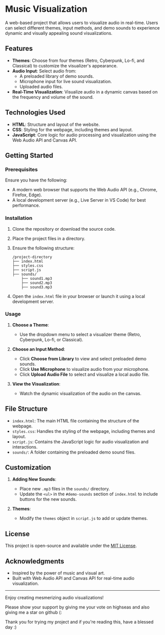 # Music Visualization

A web-based project that allows users to visualize audio in real-time. Users can select different themes, input methods, and demo sounds to experience dynamic and visually appealing sound visualizations.

## Features

- **Themes**: Choose from four themes (Retro, Cyberpunk, Lo-fi, and Classical) to customize the visualizer's appearance.
- **Audio Input**: Select audio from:
  - A preloaded library of demo sounds.
  - Microphone input for live sound visualization.
  - Uploaded audio files.
- **Real-Time Visualization**: Visualize audio in a dynamic canvas based on the frequency and volume of the sound.

## Technologies Used

- **HTML**: Structure and layout of the website.
- **CSS**: Styling for the webpage, including themes and layout.
- **JavaScript**: Core logic for audio processing and visualization using the Web Audio API and Canvas API.

## Getting Started

### Prerequisites

Ensure you have the following:
- A modern web browser that supports the Web Audio API (e.g., Chrome, Firefox, Edge).
- A local development server (e.g., Live Server in VS Code) for best performance.

### Installation

1. Clone the repository or download the source code.
2. Place the project files in a directory.
3. Ensure the following structure:

   ```
   /project-directory
   ├── index.html
   ├── styles.css
   ├── script.js
   ├── sounds/
       ├── sound1.mp3
       ├── sound2.mp3
       ├── sound3.mp3
   ```

4. Open the `index.html` file in your browser or launch it using a local development server.

### Usage

1. **Choose a Theme**:
   - Use the dropdown menu to select a visualizer theme (Retro, Cyberpunk, Lo-fi, or Classical).

2. **Choose an Input Method**:
   - Click **Choose from Library** to view and select preloaded demo sounds.
   - Click **Use Microphone** to visualize audio from your microphone.
   - Click **Upload Audio File** to select and visualize a local audio file.

3. **View the Visualization**:
   - Watch the dynamic visualization of the audio on the canvas.

## File Structure

- `index.html`: The main HTML file containing the structure of the webpage.
- `styles.css`: Handles the styling of the webpage, including themes and layout.
- `script.js`: Contains the JavaScript logic for audio visualization and interactions.
- `sounds/`: A folder containing the preloaded demo sound files.

## Customization

1. **Adding New Sounds**:
   - Place new `.mp3` files in the `sounds/` directory.
   - Update the `<ul>` in the `#demo-sounds` section of `index.html` to include buttons for the new sounds.

2. **Themes**:
   - Modify the `themes` object in `script.js` to add or update themes.

## License

This project is open-source and available under the [MIT License](LICENSE).

## Acknowledgments

- Inspired by the power of music and visual art.
- Built with Web Audio API and Canvas API for real-time audio visualization.

---

Enjoy creating mesmerizing audio visualizations!

Please show your support by giving me your vote on highseas and also giving me a star on github (:

Thank you for trying my project and if you're reading this, have a blessed day :)


